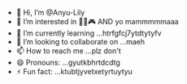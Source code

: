- 👋 Hi, I’m @Anyu-Lily
- 👀 I’m interested in 💩🚽🎮 AND yo mammmmmaaa
- 🌱 I’m currently learning ...htrfgfcj7ytdtytyfv
- 💞️ I’m looking to collaborate on ...maeh
- 📫 How to reach me ...plz don't
- 😄 Pronouns: ...gyutkbhrtdcdtg
- ⚡ Fun fact: ...ktubtjyvetxetyrtuytyu

<!---
Anyu-Lily/Anyu-Lily is a ✨ special ✨ repository because its `README.md` (this file) appears on your GitHub profile.
You can click the Preview link to take a look at your changes.
--->
